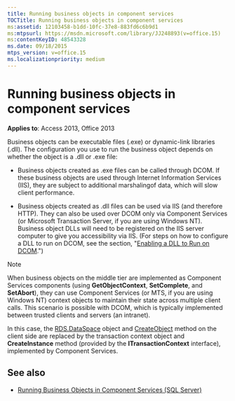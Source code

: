 ```yaml
---
title: Running business objects in component services
TOCTitle: Running business objects in component services
ms:assetid: 12103458-b1dd-10fc-37e8-883fd6c6b9d1
ms:mtpsurl: https://msdn.microsoft.com/library/JJ248893(v=office.15)
ms:contentKeyID: 48543328
ms.date: 09/18/2015
mtps_version: v=office.15
ms.localizationpriority: medium
---
```


# Running business objects in component services

**Applies to**: Access 2013, Office 2013

Business objects can be executable files (.exe) or dynamic-link libraries (.dll). The configuration you use to run the business object depends on whether the object is a .dll or .exe file:

- Business objects created as .exe files can be called through DCOM. If these business objects are used through Internet Information Services (IIS), they are subject to additional marshalingof data, which will slow client performance.

- Business objects created as .dll files can be used via IIS (and therefore HTTP). They can also be used over DCOM only via Component Services (or Microsoft Transaction Server, if you are using Windows NT). Business object DLLs will need to be registered on the IIS server computer to give you accessibility via IIS. (For steps on how to configure a DLL to run on DCOM, see the section, "[Enabling a DLL to Run on DCOM](enabling-a-dll-to-run-on-dcom.md).")


> [!NOTE]
> When business objects on the middle tier are implemented as Component Services components (using **GetObjectContext**, **SetComplete**, and **SetAbort**), they can use Component Services (or MTS, if you are using Windows NT) context objects to maintain their state across multiple client calls. This scenario is possible with DCOM, which is typically implemented between trusted clients and servers (an intranet). 
>
> In this case, the [RDS.DataSpace](dataspace-object-rds.md) object and [CreateObject](createobject-method-rds.md) method on the client side are replaced by the transaction context object and **CreateInstance** method (provided by the **ITransactionContext** interface), implemented by Component Services.


## See also

- [Running Business Objects in Component Services (SQL Server)](/sql/ado/guide/remote-data-service/running-business-objects-in-component-services?view=sql-server-2017&preserve-view=true)
